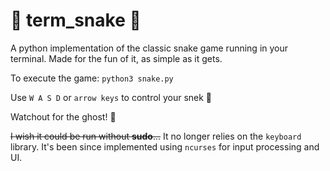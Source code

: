 # 🐍 term_snake 🐍
A python implementation of the classic snake game running in your terminal.
Made for the fun of it, as simple as it gets.

To execute the game:
`python3 snake.py`

Use `W A S D` or `arrow keys` to control your snek 🐍

Watchout for the ghost! 👻

~~I wish it could be run without **sudo**...~~
It no longer relies on the `keyboard` library.
It's been since implemented using `ncurses` for input processing and UI.

